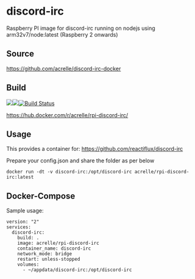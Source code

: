 # discord-irc
Raspberry PI image for discord-irc running on nodejs using arm32v7/node:latest (Raspberry 2 onwards)

## Source
https://github.com/acrelle/discord-irc-docker

## Build
[![](https://images.microbadger.com/badges/version/acrelle/rpi-discord-irc.svg)](https://microbadger.com/images/acrelle/rpi-discord-irc "Get your own version badge on microbadger.com")[![](https://images.microbadger.com/badges/image/acrelle/rpi-discord-irc.svg)](https://microbadger.com/images/acrelle/rpi-discord-irc "Get your own image badge on microbadger.com")[![Build Status](https://jenkins.relle.uk/buildStatus/icon?job=rpi-discord-irc)](https://jenkins.relle.uk/job/rpi-discord-irc)

https://hub.docker.com/r/acrelle/rpi-discord-irc/

## Usage
This provides a container for: https://github.com/reactiflux/discord-irc

Prepare your config.json and share the folder as per below

```
docker run -dt -v discord-irc:/opt/discord-irc acrelle/rpi-discord-irc:latest
```

## Docker-Compose

Sample usage:

~~~
version: "2"
services:
  discord-irc:
    build: .
    image: acrelle/rpi-discord-irc
    container_name: discord-irc
    network_mode: bridge
    restart: unless-stopped
    volumes:
      - ~/appdata/discord-irc:/opt/discord-irc
~~~
